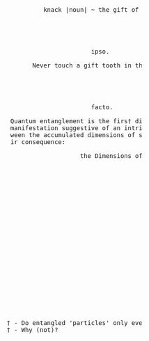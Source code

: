 <pre>










                                 knack |noun| ~ the gift of ability





                                              ipso.

                              Never touch a gift tooth in the cavity.





                                              facto.

                        Quantum entanglement is the firs† discovered reactive
                        manifestation suggestive of an intrinsic overlap be†-
                        ween the accumulated dimensions of spacetime and the-
                        ir consequence: 

                                           the Dimensions of Probability























                       † - Do entangled 'particles' only ever occur in pairs?  
                       † - Why (not)? 

                                                                                                             .
</pre>